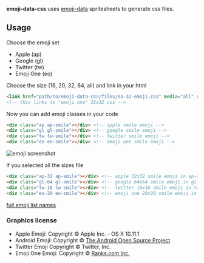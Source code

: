**emoji-data-css** uses [emoji-data](https://github.com/iamcal/emoji-data) spritesheets to generate css files.

## Usage

Choose the emoji set

- Apple (ap)
- Google (gl)
- Twitter (tw)
- Emoji One (eo)

Choose the size (16, 20, 32, 64, all) and link in your html

```html
<link href="path/to/emoji-data-css/files/eo-32-emoji.css" media="all" rel="stylesheet" />  
<!-- this links to "emoji one" 32x32 css -->
```

Now you can add emoji classes in your code

```html
<div class="ap ap-smile"></div> <!-- apple smile emoji -->
<div class="gl gl-smile"></div> <!-- google smile emoji -->
<div class="tw tw-smile"></div> <!-- twitter smile emoji -->
<div class="eo eo-smile"></div> <!-- emoji one smile emoji -->
```

![emoji screenshot](https://raw.githubusercontent.com/juanfran/emoji-data-css/master/screenshot.png "emoji screenshot")

If you selected all the sizes file

```html
<div class="ap-32 ap-smile"></div> <!-- apple 32x32 smile emoji in ap-all-emoji.css -->
<div class="gl-64 gl-smile"></div> <!-- google 64x64 smile emoji in gl-all-emoji.css  -->
<div class="tw-16 tw-smile"></div> <!-- twitter 16x16 smile emoji in tw-all-emoji.css -->
<div class="eo-20 eo-smile"></div> <!-- emoji one 20x20 smile emoji in eo-all-emoji.css  -->
```

[full emoji list names](http://unicodey.com/emoji-data/table.htm)

### Graphics license

* Apple Emoji: Copyright &copy; Apple Inc. - OS X 10.11.1
* Android Emoji: Copyright &copy; [The Android Open Source Project](https://s3-eu-west-1.amazonaws.com/tw-font/android/NOTICE)
* Twitter Emoji Copyright &copy; Twitter, Inc.
* Emoji One Emoji: Copyright &copy; [Ranks.com Inc.](http://www.emojione.com/developers)
